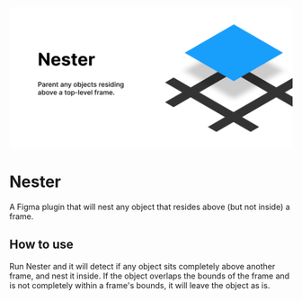 ![Nester promo image](promo/nester-github.png?raw=true "Nester promo")

# Nester
A Figma plugin that will nest any object that resides above (but not inside) a frame.

## How to use
Run Nester and it will detect if any object sits completely above another frame, and nest it inside. If the object overlaps the bounds of the frame and is not completely within a frame's bounds, it will leave the object as is.
